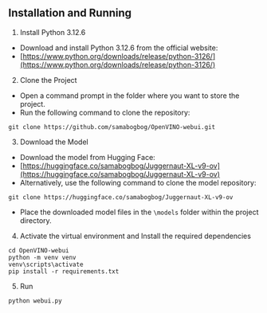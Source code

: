 ## Installation and Running

1. Install Python 3.12.6
- Download and install Python 3.12.6 from the official website:
- [https://www.python.org/downloads/release/python-3126/](https://www.python.org/downloads/release/python-3126/)

2. Clone the Project
- Open a command prompt in the folder where you want to store the project.
- Run the following command to clone the repository:
```
git clone https://github.com/samabogbog/OpenVINO-webui.git
```
3. Download the Model
- Download the model from Hugging Face:
- [https://huggingface.co/samabogbog/Juggernaut-XL-v9-ov](https://huggingface.co/samabogbog/Juggernaut-XL-v9-ov)
- Alternatively, use the following command to clone the model repository:
```
git clone https://huggingface.co/samabogbog/Juggernaut-XL-v9-ov
```
- Place the downloaded model files in the `\models` folder within the project directory.

4. Activate the virtual environment and Install the required dependencies
```
cd OpenVINO-webui
python -m venv venv
venv\scripts\activate
pip install -r requirements.txt
```
5. Run
```
python webui.py
```
